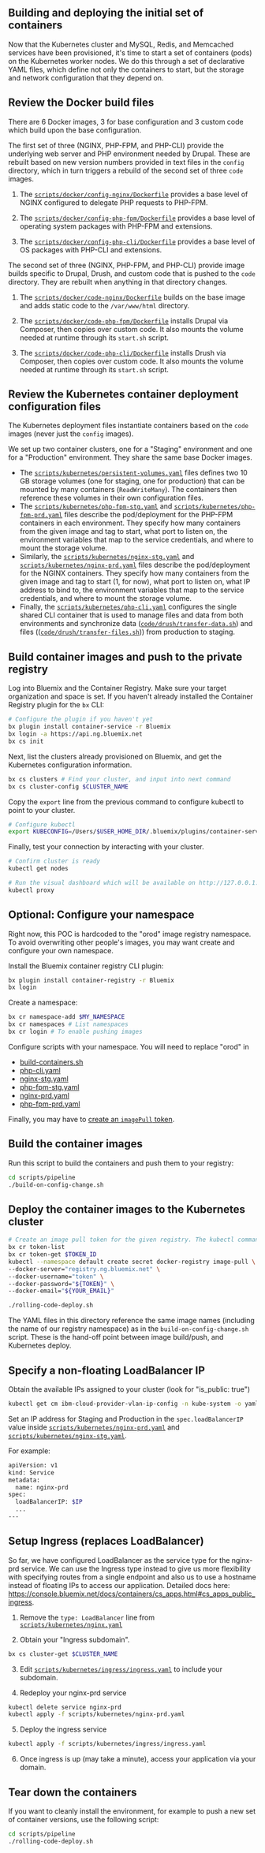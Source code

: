 ## Building and deploying the initial set of containers
Now that the Kubernetes cluster and MySQL, Redis, and Memcached services have been provisioned, it's time to start a set of containers (pods) on the Kubernetes worker nodes. We do this through a set of declarative YAML files, which define not only the containers to start, but the storage and network configuration that they depend on.

## Review the Docker build files
There are 6 Docker images, 3 for base configuration and 3 custom code which build upon the base configuration.

The first set of three (NGINX, PHP-FPM, and PHP-CLI) provide the underlying web server and PHP environment needed by Drupal. These are rebuilt based on new version numbers provided in text files in the `config` directory, which in turn triggers a rebuild of the second set of three `code` images.

1. The [`scripts/docker/config-nginx/Dockerfile`](../scripts/docker/config-nginx/Dockerfile) provides a base level of NGINX configured to delegate PHP requests to PHP-FPM.

2. The [`scripts/docker/config-php-fpm/Dockerfile`](../scripts/docker/config-php-fpm/Dockerfile) provides a base level of operating system packages with PHP-FPM and extensions.

3. The [`scripts/docker/config-php-cli/Dockerfile`](../scripts/docker/config-php-cli/Dockerfile) provides a base level of OS packages with PHP-CLI and extensions.

The second set of three (NGINX, PHP-FPM, and PHP-CLI) provide image builds specific to Drupal, Drush, and custom code that is pushed to the `code` directory. They are rebuilt when anything in that directory changes.

1. The [`scripts/docker/code-nginx/Dockerfile`](../scripts/docker/code-nginx/Dockerfile) builds on the base image and adds static code to the `/var/www/html` directory.

2. The [`scripts/docker/code-php-fpm/Dockerfile`](../scripts/docker/code-php-fpm/Dockerfile) installs Drupal via Composer, then copies over custom code. It also mounts the volume needed at runtime through its `start.sh` script.

3. The [`scripts/docker/code-php-cli/Dockerfile`](../scripts/docker/code-php-cli/Dockerfile) installs Drush via Composer, then copies over custom code. It also mounts the volume needed at runtime through its `start.sh` script.

## Review the Kubernetes container deployment configuration files
The Kubernetes deployment files instantiate containers based on the `code` images (never just the `config` images).

We set up two container clusters, one for a "Staging" environment and one for a "Production" environment. They share the same base Docker images.

- The [`scripts/kubernetes/persistent-volumes.yaml`](../scripts/kubernetes/persistent-volumes.yaml) files defines two 10 GB storage volumes (one for staging, one for production) that can be mounted by many containers (`ReadWriteMany`). The containers then reference these volumes in their own configuration files.
- The [`scripts/kubernetes/php-fpm-stg.yaml`](../scripts/kubernetes/php-fpm-stg.yaml) and [`scripts/kubernetes/php-fpm-prd.yaml`](../scripts/kubernetes/php-fpm-prd.yaml) files describe the pod/deployment for the PHP-FPM containers in each environment. They specify how many containers from the given image and tag to start, what port to listen on, the environment variables that map to the service credentials, and where to mount the storage volume.
- Similarly, the [`scripts/kubernetes/nginx-stg.yaml`](../scripts/kubernetes/nginx-stg.yaml) and [`scripts/kubernetes/nginx-prd.yaml`](../scripts/kubernetes/nginx-prd.yaml) files describe the pod/deployment for the NGINX containers. They specify how many containers from the given image and tag to start (1, for now), what port to listen on, what IP address to bind to, the environment variables that map to the service credentials, and where to mount the storage volume.
- Finally, the [`scripts/kubernetes/php-cli.yaml`](../scripts/kubernetes/php-cli.yaml) configures the single shared CLI container that is used to manage files and data from both environments and synchronize data ([`code/drush/transfer-data.sh`](../code/drush/transfer-data.sh)) and files (([`code/drush/transfer-files.sh`](../code/drush/transfer-files.sh))) from production to staging.

## Build container images and push to the private registry
Log into Bluemix and the Container Registry. Make sure your target organization and space is set. If you haven't already installed the Container Registry plugin for the `bx` CLI:

```bash
# Configure the plugin if you haven't yet
bx plugin install container-service -r Bluemix
bx login -a https://api.ng.bluemix.net
bx cs init
```

Next, list the clusters already provisioned on Bluemix, and get the Kubernetes configuration information.
```bash
bx cs clusters # Find your cluster, and input into next command
bx cs cluster-config $CLUSTER_NAME
```

Copy the `export` line from the previous command to configure kubectl to point to your cluster.

```bash
# Configure kubectl
export KUBECONFIG=/Users/$USER_HOME_DIR/.bluemix/plugins/container-service/clusters/$CLUSTER_NAME/kube-config-$DATA_CENTER-$CLUSTER_NAME.yml
```

Finally, test your connection by interacting with your cluster.
```bash
# Confirm cluster is ready
kubectl get nodes

# Run the visual dashboard which will be available on http://127.0.0.1:8001/ui
kubectl proxy
```

## Optional: Configure your namespace
Right now, this POC is hardcoded to the "orod" image registry namespace. To avoid overwriting other people's images, you may want create and configure your own namespace.

Install the Bluemix container registry CLI plugin:
```bash
bx plugin install container-registry -r Bluemix
bx login
```

Create a namespace:
```bash
bx cr namespace-add $MY_NAMESPACE
bx cr namespaces # List namespaces
bx cr login # To enable pushing images
```

Configure scripts with your namespace. You will need to replace "orod" in
- [build-containers.sh](../scripts/build-containers.sh)
- [php-cli.yaml](../scripts/kubernetes/php-cli.yaml)
- [nginx-stg.yaml](../scripts/kubernetes/nginx-stg.yaml)
- [php-fpm-stg.yaml](../scripts/kubernetes/php-fpm-stg.yaml)
- [nginx-prd.yaml](../scripts/kubernetes/nginx-prd.yaml)
- [php-fpm-prd.yaml](../scripts/kubernetes/php-fpm-prd.yaml)

Finally, you may have to [create an `imagePull` token](https://console.bluemix.net/docs/containers/cs_cluster.html#bx_registry_other).

## Build the container images
Run this script to build the containers and push them to your registry:
```bash
cd scripts/pipeline
./build-on-config-change.sh
```

## Deploy the container images to the Kubernetes cluster

```bash
# Create an image pull token for the given registry. The kubectl command may not like the wrapped lines, so change it all to one line if needed.
bx cr token-list
bx cr token-get $TOKEN_ID
kubectl --namespace default create secret docker-registry image-pull \
--docker-server="registry.ng.bluemix.net" \
--docker-username="token" \
--docker-password="${TOKEN}" \
--docker-email="${YOUR_EMAIL}"

./rolling-code-deploy.sh
```

The YAML files in this directory reference the same image names (including the name of our registry namespace) as in the `build-on-config-change.sh` script. These is the hand-off point between image build/push, and Kubernetes deploy.

## Specify a non-floating LoadBalancer IP
Obtain the available IPs assigned to your cluster (look for "is_public: true")
```bash
kubectl get cm ibm-cloud-provider-vlan-ip-config -n kube-system -o yaml
```

Set an IP address for Staging and Production in the `spec.loadBalancerIP` value inside [`scripts/kubernetes/nginx-prd.yaml`](../scripts/kubernetes/nginx-prd.yaml) and [`scripts/kubernetes/nginx-stg.yaml`](../scripts/kubernetes/nginx-stg.yaml).

For example:
```bash
apiVersion: v1
kind: Service
metadata:
  name: nginx-prd
spec:
  loadBalancerIP: $IP
  ...
---
```

## Setup Ingress (replaces LoadBalancer)
So far, we have configured LoadBalancer as the service type for the nginx-prd service. We can use the Ingress type instead to give us more flexibility with specifying routes from a single endpoint and also us to use a hostname instead of floating IPs to access our application. Detailed docs here: https://console.bluemix.net/docs/containers/cs_apps.html#cs_apps_public_ingress.

1) Remove the `type: LoadBalancer` line from [`scripts/kubernetes/nginx.yaml`](../scripts/kubernetes/nginx-prd.yaml)

2) Obtain your "Ingress subdomain".
```bash
bx cs cluster-get $CLUSTER_NAME
```

3) Edit [`scripts/kubernetes/ingress/ingress.yaml`](../scripts/kubernetes/ingress/ingress.yaml) to include your subdomain.

4) Redeploy your nginx-prd service
```bash
kubectl delete service nginx-prd
kubectl apply -f scripts/kubernetes/nginx-prd.yaml
```

5) Deploy the ingress service
```bash
kubectl apply -f scripts/kubernetes/ingress/ingress.yaml
```

6) Once ingress is up (may take a minute), access your application via your domain.

## Tear down the containers
If you want to cleanly install the environment, for example to push a new set of container versions, use the following script:

```bash
cd scripts/pipeline
./rolling-code-deploy.sh
```
